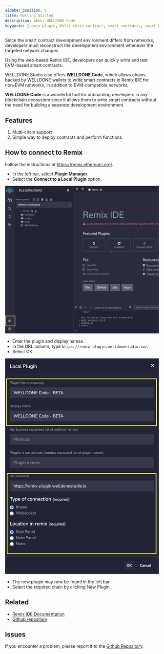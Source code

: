 ```yaml
---
sidebar_position: 0
title: Getting Started
description: About WELLDONE Code
keywords: [remix plugin, Multi chain contract, smart contracts, smart contracts ide]
---
```


Since the smart contract development environment differs from networks, developers must reconstruct the development environment whenever the targeted network changes.

Using the web-based Remix IDE, developers can quickly write and test EVM-based smart contracts.

WELLDONE Studio also offers **WELLDONE Code**, which allows chains backed by WELLDONE wallets to write smart contracts in Remix IDE for non-EVM networks, in addition to EVM-compatible networks.

**WELLDONE Code** is a wonderful tool for onboarding developers in any blockchain ecosystem since it allows them to write smart contracts without the need for building a separate development environment.

## Features

1. Multi-chain support
2. Simple way to deploy contracts and perform functions.

## How to connect to Remix

Follow the instructions at https://remix.ethereum.org/.

- In the left bar, select **Plugin Manager**.
- Select the **Connect to a Local Plugin** option.

![Plugin Manager](deploy-and-run/img/plugin-manager.png?raw=true 'Plugin Manager')

- Enter the plugin and display names.
- In the URL column, type `https://remix-plugin.welldonestudio.io/`.
- Select OK.

![Local Plugin](deploy-and-run/img/local-plugin.png?raw=true 'Local Plugin')

- The new plugin may now be found in the left bar.
- Select the required chain by clicking New Plugin.

## Related

- [Remix IDE Documentation](https://remix-ide.readthedocs.io/en/latest/)
- [Github repository](https://github.com/ethereum/remix-ide)

## Issues

If you encounter a problem, please report it to the [Github Repository](https://github.com/welldonestudio/welldonestudio.github.io/tree/master).
